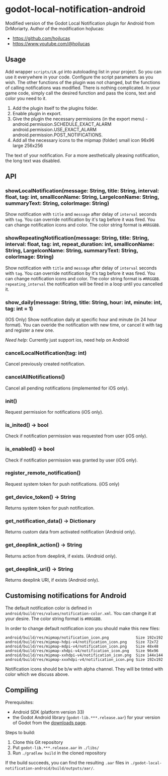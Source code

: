 # godot-local-notification-android
Modified version of the Godot Local Notification plugin for Android from DrMoriarty.
Author of the modification hojlucas:
- https://github.com/hojlucas
- https://www.youtube.com/@hojlucas

## Usage

Add wrapper `scripts/LN.gd` into autoloading list in your project. So you can use it everywhere in your code. Configure the script parameters as you wish.
The other functions of the plugin was not changed, but the functions of calling notifications was modified.
There is nothing complicated. In your game code, simply call the desired function and pass the icons, text and color you need to it.

1. Add the plugin itself to the plugins folder.
2. Enable plugin in export.
3. Give the plugin the necessary permissions (in the export menu) - android.permission.SCHEDULE_EXACT_ALARM android.permission.USE_EXACT_ALARM android.permission.POST_NOTIFICATIONS.
4. Add all the necessary icons to the mipmap (folder) small icon 96x96 large 256x256

The text of your notification. 
For a more aesthetically pleasing notification, the long text was disabled.

## API

### showLocalNotification(message: String, title: String, interval: float, tag: int, smallIconName: String, LargeIconName: String, summaryText: String, colorImage: String)

Show notification with `title` and `message` after delay of `interval` seconds with `tag`. You can override notification by it's tag before it was fired. You can change notification icons and color. The color string format is `#RRGGBB`.

### showRepeatingNotification(message: String, title: String, interval: float, tag: int, repeat_duration: int, smallIconName: String, LargeIconName: String, summaryText: String, colorImage: String)
Show notification with `title` and `message` after delay of `interval` seconds with `tag`. You can override notification by it's tag before it was fired. You can change notification icons and color. The color string format is `#RRGGBB`.
`repeating_interval` the notification will be fired in a loop until you cancelled it.


### show_daily(message: String, title: String, hour: int, minute: int, tag: int = 1)
(IOS Only)
Show notification daily at specific hour and minute (in 24 hour format).
You can overide the notification with new time, or cancel it with tag and register a new one.

*Need help*: Currently just support ios, need help on Android

### cancelLocalNotification(tag: int)

Cancel previously created notification.

### cancelAllNotifications()

Cancel all pending notifications (implemented for iOS only).

### init()

Request permission for notifications (iOS only).

### is_inited() -> bool

Check if notification permission was requested from user (iOS only).

### is_enabled() -> bool

Check if notification permission was granted by user (iOS only).

### register_remote_notification()

Request system token for push notifications. (iOS only)

### get_device_token() -> String

Returns system token for push notification.

### get_notification_data() -> Dictionary

Returns custom data from activated notification (Android only).

### get_deeplink_action() -> String

Returns action from deeplink, if exists. (Android only).

### get_deeplink_uri() -> String

Returns deeplink URI, if exists (Android only).

## Customising notifications for Android

The default notification color is defined in `android/build/res/values/notification-color.xml`. You can change it at your desire. The color string format is `#RRGGBB`.

In order to change default notification icon you should make this new files:
```
android/build/res/mipmap/notification_icon.png            Size 192x192
android/build/res/mipmap-hdpi-v4/notification_icon.png    Size 72x72
android/build/res/mipmap-mdpi-v4/notification_icon.png    Size 48x48
android/build/res/mipmap-xhdpi-v4/notification_icon.png   Size 96x96
android/build/res/mipmap-xxhdpi-v4/notification_icon.png  Size 144x144
android/build/res/mipmap-xxxhdpi-v4/notification_icon.png Size 192x192
```
Notification icons should be b/w with alpha channel. They will be tinted with color which we discuss above.


## Compiling

Prerequisites:

- Android SDK (platform version 33)
- the Godot Android library (`godot-lib.***.release.aar`) for your version of Godot from the [downloads page](https://godotengine.org/download).

Steps to build:

1. Clone this Git repository
2. Put `godot-lib.***.release.aar` in `./libs/`
3. Run `./gradlew build` in the cloned repository

If the build succeeds, you can find the resulting `.aar` files in `./godot-local-notification-android/build/outputs/aar/`.

